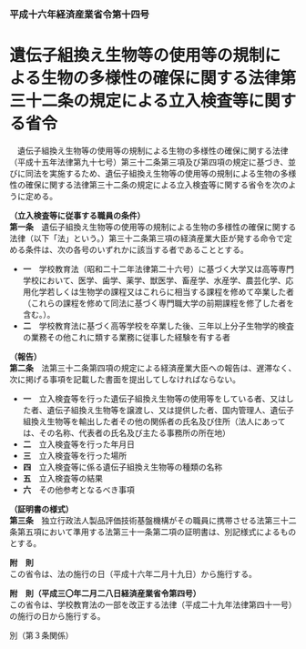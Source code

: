 ### 平成十六年経済産業省令第十四号  
# 遺伝子組換え生物等の使用等の規制による生物の多様性の確保に関する法律第三十二条の規定による立入検査等に関する省令  
　遺伝子組換え生物等の使用等の規制による生物の多様性の確保に関する法律（平成十五年法律第九十七号）第三十二条第三項及び第四項の規定に基づき、並びに同法を実施するため、遺伝子組換え生物等の使用等の規制による生物の多様性の確保に関する法律第三十二条の規定による立入検査等に関する省令を次のように定める。  
  
**（立入検査等に従事する職員の条件）**  
**第一条**　遺伝子組換え生物等の使用等の規制による生物の多様性の確保に関する法律（以下「法」という。）第三十二条第三項の経済産業大臣が発する命令で定める条件は、次の各号のいずれかに該当する者であることとする。  
* **一**　学校教育法（昭和二十二年法律第二十六号）に基づく大学又は高等専門学校において、医学、歯学、薬学、獣医学、畜産学、水産学、農芸化学、応用化学若しくは生物学の課程又はこれらに相当する課程を修めて卒業した者（これらの課程を修めて同法に基づく専門職大学の前期課程を修了した者を含む。）。  
* **二**　学校教育法に基づく高等学校を卒業した後、三年以上分子生物学的検査の業務その他これに類する業務に従事した経験を有する者  
  
**（報告）**  
**第二条**　法第三十二条第四項の規定による経済産業大臣への報告は、遅滞なく、次に掲げる事項を記載した書面を提出してしなければならない。  
* **一**　立入検査等を行った遺伝子組換え生物等の使用等をしている者、又はした者、遺伝子組換え生物等を譲渡し、又は提供した者、国内管理人、遺伝子組換え生物等を輸出した者その他の関係者の氏名及び住所（法人にあっては、その名称、代表者の氏名及び主たる事務所の所在地）  
* **二**　立入検査等を行った年月日  
* **三**　立入検査等を行った場所  
* **四**　立入検査等に係る遺伝子組換え生物等の種類の名称  
* **五**　立入検査等の結果  
* **六**　その他参考となるべき事項  
  
**（証明書の様式）**  
**第三条**　独立行政法人製品評価技術基盤機構がその職員に携帯させる法第三十二条第五項において準用する法第三十一条第二項の証明書は、別記様式によるものとする。  
  
**附　則**  
この省令は、法の施行の日（平成十六年二月十九日）から施行する。  
  
**附　則（平成三〇年二月二八日経済産業省令第四号）**  
この省令は、学校教育法の一部を改正する法律（平成二十九年法律第四十一号）の施行の日から施行する。  
  
別（第３条関係）  

          
        